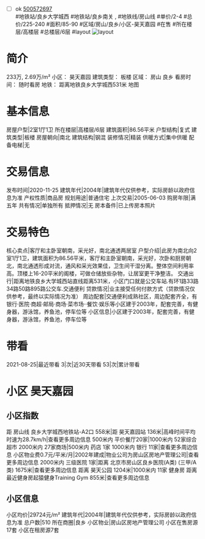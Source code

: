 - [ ] ok [500572697](https://bj.5i5j.com/ershoufang/500572697.html)  
 #地铁站/良乡大学城西 #地铁站/良乡南关 ,  #地铁线/房山线
#单价/2-4 #总价/225-240 #面积/85-90   #区域/房山/良乡/小区-昊天嘉园 #在售 #所在楼层/高楼层 #总楼层/6层 #layout 
![layout](http://image2.5i5j.com//group4/M00/00/CC/CgqJJl7oNO2AeXsnAAgqNI8-Sm0315.jpg_P5.jpg) 
# 简介 
 233万,  2.69万/m² 
小区： 昊天嘉园
建筑类型： 板楼
区域： 房山 良乡
看房时间： 随时看房
地铁： 距离地铁良乡大学城西531米 地图
# 基本信息 
 房屋户型|2室1厅1卫
所在楼层|高楼层/6层
建筑面积|86.56平米
户型结构|复式
建筑类型|板楼
房屋朝向|南北
建筑结构|钢混
装修情况|精装
供暖方式|集中供暖
配备电梯|无
# 交易信息 
 发布时间|2020-11-25
建筑年代|2004年|建筑年代仅供参考，实际房龄以政府信息为准
产权性质|商品房
规划用途|普通住宅
上次交易|2005-06-03
购房年限|满五年
共有情况|单独所有
抵押情况|无
房本备件|已上传房本照片
# 交易特色 
 核心卖点|客厅和主卧室朝南，采光好，南北通透两居室
户型介绍|此房为南北向2室1厅1卫，建筑面积为86.56平米，客厅和主卧室朝南，采光好，次卧和厨房朝北，南北通透形成对流，通风和采光效果佳，卫生间干湿分离。整体空间利用率高。顶楼上16-20平米的阁楼，可做仓储放些杂物，让居室更干净整洁。
交通出行|距离地铁良乡大学城西站直线距离531米，小区门口就是公交车站.有环1路33路34路50路895路公交车.交通便利
贷款情况|业主接受任何付款方式（贷款情况仅供参考，最终以实际情况为准）
周边配套|交通便利成熟社区，周边配套齐全，有银行·医院·商超·邮局·商场·菜市场··餐饮·娱乐等小区建于2003年，配套完善，有健身器，游泳馆，养鱼池，停车位等
小区信息|小区建于2003年，配套完善，有健身器，游泳馆，养鱼池，停车位等
# 带看 
 2021-08-25|最近带看	 3|次|近30天带看	 53|次|累计带看
# 小区 昊天嘉园
## 小区指数 
 距 房山线 良乡大学城西地铁站-A2口 558米|距 昊天嘉园站 136米|高峰时间平均时速为28.7km/h|查看更多周边信息
500米内 平价餐厅20家|1000米内 52家综合超市
2000米内 27家商场|500米内 药店 1家
1000米内 银行 11家|查看更多周边信息
小区物业费0.7元/平米/月|2002年建成|物业公司为房山区房地产管理公司|查看更多周边信息
2000米内 三级医院 1家|距离 北京市房山区良乡医院(A类) (三甲/A类) 1675米|查看更多周边信息
距离 昊天公园 1204米|1000米内 11家 健身房
距离最近健身房起猿健身Training Gym 855米|查看更多周边信息
## 小区信息 
 小区均价|29724元/m²
建筑年代|2004年|建筑年代仅供参考，实际房龄以政府信息为准
总户数|510
所在商圈|良乡
小区物业|房山区房地产管理公司
小区在售房源17套
小区在租房源7套
